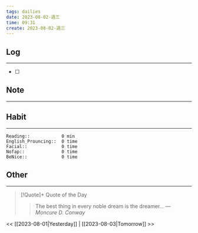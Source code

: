 ```yaml
---
tags: dailies  
date: 2023-08-02-週三
time: 09:31
create: 2023-08-02-週三
---
```


## Log
---
- [ ] 

## Note
---

## Habit
---
```
Reading::            0 min
English_Prouncing::  0 time
Facial::             0 time
Nofap::              0 time
BeNice::             0 time

```
## Other
---

> [!Quote]+ Quote of the Day
> > The best thing in every noble dream is the dreamer...
> — <cite>Moncure D. Conway</cite>

<< [[2023-08-01|Yesterday]] | [[2023-08-03|Tomorrow]] >>